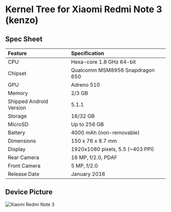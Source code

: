 # Kernel Tree for Xiaomi Redmi Note 3 (kenzo)

## Spec Sheet

| Feature                 | Specification                     |
| :---------------------- | :-------------------------------- |
| CPU                     | Hexa-core 1.8 GHz 64-bit          |
| Chipset                 | Qualcomm MSM8956 Snapdragon 650   |
| GPU                     | Adreno 510                        |
| Memory                  | 2/3 GB                            |
| Shipped Android Version | 5.1.1                             |
| Storage                 | 16/32 GB                          |
| MicroSD                 | Up to 256 GB                      |
| Battery                 | 4000 mAh (non-removable)          |
| Dimensions              | 150 x 76 x 8.7 mm                 |
| Display                 | 1920x1080 pixels, 5.5 (~403 PPI)  |
| Rear Camera             | 16 MP, f/2.0, PDAF                |
| Front Camera            | 5 MP, f/2.0                       |
| Release Date            | January 2016                      |

## Device Picture

![Xiaomi Redmi Note 3](https://akket.com/wp-content/uploads/2016/01/Redmi-Note-3-Pro.jpg "Xiaomi Redmi Note 3")

